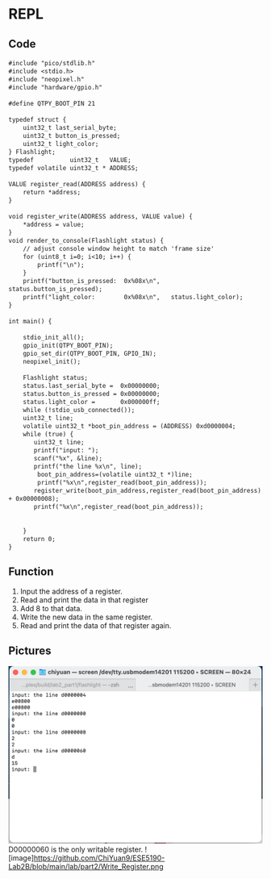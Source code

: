 # REPL
## Code
```
#include "pico/stdlib.h"
#include <stdio.h>
#include "neopixel.h"
#include "hardware/gpio.h"

#define QTPY_BOOT_PIN 21

typedef struct {
    uint32_t last_serial_byte;
    uint32_t button_is_pressed;
    uint32_t light_color;
} Flashlight; 
typedef          uint32_t   VALUE;
typedef volatile uint32_t * ADDRESS;

VALUE register_read(ADDRESS address) {
    return *address;
}

void register_write(ADDRESS address, VALUE value) {
    *address = value;
}
void render_to_console(Flashlight status) {
    // adjust console window height to match 'frame size'
    for (uint8_t i=0; i<10; i++) { 
        printf("\n");
    }
    printf("button_is_pressed:  0x%08x\n",   status.button_is_pressed);
    printf("light_color:        0x%08x\n",   status.light_color);
}  

int main() {
    
    stdio_init_all();
    gpio_init(QTPY_BOOT_PIN);
    gpio_set_dir(QTPY_BOOT_PIN, GPIO_IN);
    neopixel_init();

    Flashlight status;
    status.last_serial_byte =  0x00000000;
    status.button_is_pressed = 0x00000000;
    status.light_color =       0x000000ff;
    while (!stdio_usb_connected());
    uint32_t line;
    volatile uint32_t *boot_pin_address = (ADDRESS) 0xd0000004;  
    while (true) {
       uint32_t line;
       printf("input: ");
       scanf("%x", &line);
       printf("the line %x\n", line);
        boot_pin_address=(volatile uint32_t *)line;
        printf("%x\n",register_read(boot_pin_address));
       register_write(boot_pin_address,register_read(boot_pin_address) + 0x00000008);
       printf("%x\n",register_read(boot_pin_address));

        
    }
    return 0;
}      
```
## Function
1. Input the address of a register.<br>
1. Read and print the data in that register<br>
2. Add 8 to that data.<br>
3. Write the new data in the same register.<br>
4. Read and print the data of that register again.<br>

## Pictures
![image](https://github.com/ChiYuan9/ESE5190-Lab2B/blob/main/lab/part2/Read_Write.png)
D00000060 is the only writable register.
![image]https://github.com/ChiYuan9/ESE5190-Lab2B/blob/main/lab/part2/Write_Register.png
